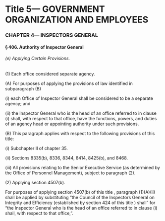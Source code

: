 
# Title 5— GOVERNMENT ORGANIZATION AND EMPLOYEES
### CHAPTER 4— INSPECTORS GENERAL
#### § 406. Authority of Inspector General
###### (e) Applying Certain Provisions.

(1) Each office considered separate agency.

(A) For purposes of applying the provisions of law identified in subparagraph (B)

(i) each Office of Inspector General shall be considered to be a separate agency; and

(ii) the Inspector General who is the head of an office referred to in clause (i) shall, with respect to that office, have the functions, powers, and duties of an agency head or appointing authority under such provisions.

(B) This paragraph applies with respect to the following provisions of this title:

(i) Subchapter II of chapter 35.

(ii) Sections 8335(b), 8336, 8344, 8414, 8425(b), and 8468.

(iii) All provisions relating to the Senior Executive Service (as determined by the Office of Personnel Management), subject to paragraph (2).

(2) Applying section 4507(b).

For purposes of applying section 4507(b) of this title , paragraph (1)(A)(ii) shall be applied by substituting “the Council of the Inspectors General on Integrity and Efficiency (established by section 424 of this title ) shall” for “the Inspector General who is the head of an office referred to in clause (i) shall, with respect to that office,”.
